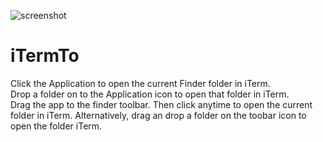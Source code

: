 ![screenshot](https://github.com/rc1/iTermTo/raw/master/screenshot.png)

# iTermTo

Click the Application to open the current Finder folder in iTerm.  
Drop a folder on to the Application icon to open that folder in iTerm.  
Drag the app to the finder toolbar. Then click anytime to open the current folder in iTerm. Alternatively, drag an drop a folder on the toobar icon to open the folder iTerm.  
